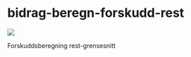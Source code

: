 # bidrag-beregn-forskudd-rest

![](https://github.com/navikt/bidrag-beregn-forskudd-rest/workflows/continious%20integration/badge.svg)

Forskuddsberegning rest-grensesnitt 
